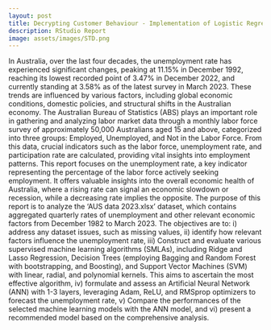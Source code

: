 ```yaml
---
layout: post
title: Decrypting Customer Behaviour - Implementation of Logistic Regression to Predict Subscription Term Deposit.
description: RStudio Report
image: assets/images/STD.png
---
```

In Australia, over the last four decades, the unemployment rate has experienced significant changes, peaking at 11.15% in December 1992, reaching its lowest recorded point of 3.47% in December 2022, and currently standing at 3.58% as of the latest survey in March 2023. These trends are influenced by various factors, including global economic conditions, domestic policies, and structural shifts in the Australian economy. The Australian Bureau of Statistics (ABS) plays an important role in gathering and analyzing labor market data through a monthly labor force survey of approximately 50,000 Australians aged 15 and above, categorized into three groups: Employed, Unemployed, and Not in the Labor Force. From this data, crucial indicators such as the labor force, unemployment rate, and participation rate are calculated, providing vital insights into employment patterns. This report focuses on the unemployment rate, a key indicator representing the percentage of the labor force actively seeking employment. It offers valuable insights into the overall economic health of Australia, where a rising rate can signal an economic slowdown or recession, while a decreasing rate implies the opposite. The purpose of this report is to analyze the ‘AUS data 2023.xlsx’ dataset, which contains aggregated quarterly rates of unemployment and other relevant economic factors from December 1982 to March 2023. The objectives are to: i) address any dataset issues, such as missing values, ii) identify how relevant factors influence the unemployment rate, iii) Construct and evaluate various supervised machine learning algorithms (SMLAs), including Ridge and Lasso Regression, Decision Trees (employing Bagging and Random Forest with bootstrapping, and Boosting), and Support Vector Machines (SVM) with linear, radial, and polynomial kernels. This aims to ascertain the most effective algorithm, iv) formulate and assess an Artificial Neural Network (ANN) with 1-3 layers, leveraging Adam, ReLU, and RMSprop optimizers to forecast the unemployment rate, v) Compare the performances of the selected machine learning models with the ANN model, and vi) present a recommended model based on the comprehensive analysis.
